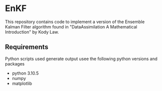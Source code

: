 # EnKF

This repository contains code to implement a version of the Ensemble Kalman Filter algorithm found in "DataAssimilation A Mathematical Introduction" by Kody Law.

##  Requirements

Python scripts used generate output usee the following python versions and packages

* python 3.10.5
* numpy
* matplotlib
